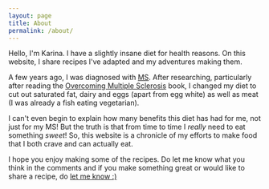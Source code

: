 ```yaml
---
layout: page
title: About
permalink: /about/
---
```


Hello, I'm Karina. I have a slightly insane diet for health reasons. On this
website, I share recipes I've adapted and my adventures making them.

A few years ago, I was diagnosed with [MS][]. After researching, particularly
after reading the [Overcoming Multiple Sclerosis][] book, I changed my diet
to cut out saturated fat, dairy and eggs (apart from egg white) as well as
meat (I was already a fish eating vegetarian).

I can't even begin to explain how many benefits this diet has had for me,
not just for my MS! But the truth is that from time to time I *really*
need to eat something *sweet*! So, this website is a chronicle of my efforts
to make food that I both crave and can actually eat.

I hope you enjoy making some of the recipes. Do let me know what you think
in the comments and if you make something great or would like to share a
recipe, do [let me know :)][]

[Overcoming Multiple Sclerosis]: http://www.overcomingmultiplesclerosis.org/book/
[MS]: /ms/
[let me know :)]: /contribute